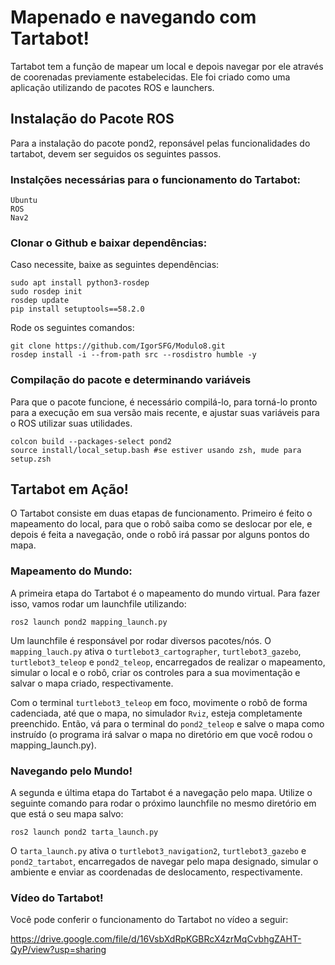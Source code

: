 # Mapenado e navegando com Tartabot!
Tartabot tem a função de mapear um local e depois navegar por ele através de coorenadas previamente estabelecidas. Ele foi criado como uma aplicação utilizando de pacotes ROS e launchers.

## Instalação do Pacote ROS
Para a instalação do pacote pond2, reponsável pelas funcionalidades do tartabot, devem ser seguidos os seguintes passos.

### Instalções necessárias para o funcionamento do Tartabot:
```
Ubuntu
ROS
Nav2
```

### Clonar o Github e baixar dependências:
Caso necessite, baixe as seguintes dependências:
```
sudo apt install python3-rosdep
sudo rosdep init
rosdep update
pip install setuptools==58.2.0
```
Rode os seguintes comandos:
```
git clone https://github.com/IgorSFG/Modulo8.git
rosdep install -i --from-path src --rosdistro humble -y
```

### Compilação do pacote e determinando variáveis
Para que o pacote funcione, é necessário compilá-lo, para torná-lo pronto para a execução em sua versão mais recente, e ajustar suas variáveis para o ROS utilizar suas utilidades.
```
colcon build --packages-select pond2
source install/local_setup.bash #se estiver usando zsh, mude para setup.zsh
```

## Tartabot em Ação!
O Tartabot consiste em duas etapas de funcionamento. Primeiro é feito o mapeamento do local, para que o robô saiba como se deslocar por ele, e depois é feita a navegação, onde o robô irá passar por alguns pontos do mapa.


### Mapeamento do Mundo:
A primeira etapa do Tartabot é o mapeamento do mundo virtual. Para fazer isso, vamos rodar um launchfile utilizando:
```
ros2 launch pond2 mapping_launch.py
```
Um launchfile é responsável por rodar diversos pacotes/nós. O `mapping_lauch.py` ativa o `turtlebot3_cartographer`, `turtlebot3_gazebo`, `turtlebot3_teleop` e `pond2_teleop`, encarregados de realizar o mapeamento, simular o local e o robô, criar os controles para a sua movimentação e salvar o mapa criado, respectivamente.

Com o terminal `turtlebot3_teleop` em foco, movimente o robô de forma cadenciada, até que o mapa, no simulador `Rviz`, esteja completamente preenchido. Então, vá para o terminal do `pond2_teleop` e salve o mapa como instruído (o programa irá salvar o mapa no diretório em que você rodou o mapping_launch.py).

### Navegando pelo Mundo!
A segunda e última etapa do Tartabot é a navegação pelo mapa. Utilize o seguinte comando para rodar o próximo launchfile no mesmo diretório em que está o seu mapa salvo:
```
ros2 launch pond2 tarta_launch.py
```
O `tarta_launch.py` ativa o `turtlebot3_navigation2`, `turtlebot3_gazebo` e `pond2_tartabot`, encarregados de navegar pelo mapa designado, simular o ambiente e enviar as coordenadas de deslocamento, respectivamente.

### Vídeo do Tartabot!
Você pode conferir o funcionamento do Tartabot no vídeo a seguir:

https://drive.google.com/file/d/16VsbXdRpKGBRcX4zrMqCvbhgZAHT-QyP/view?usp=sharing

